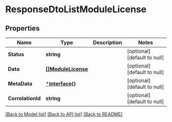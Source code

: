 # ResponseDtoListModuleLicense

## Properties
Name | Type | Description | Notes
------------ | ------------- | ------------- | -------------
**Status** | **string** |  | [optional] [default to null]
**Data** | [**[]ModuleLicense**](ModuleLicense.md) |  | [optional] [default to null]
**MetaData** | [***interface{}**](interface{}.md) |  | [optional] [default to null]
**CorrelationId** | **string** |  | [optional] [default to null]

[[Back to Model list]](../README.md#documentation-for-models) [[Back to API list]](../README.md#documentation-for-api-endpoints) [[Back to README]](../README.md)

